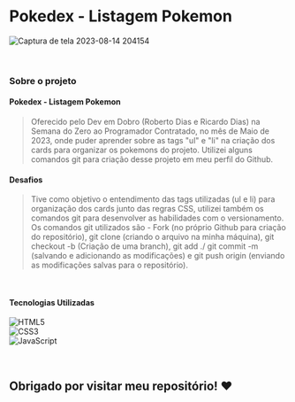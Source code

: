 # Pokedex - Listagem Pokemon

![Captura de tela 2023-08-14 204154](https://github.com/jo4ovittor/relogio-digital/assets/107047566/dba9cac3-29f0-404f-ad72-3b9b325b3587)

<br>

### Sobre o projeto
#### Pokedex - Listagem Pokemon
>Oferecido pelo Dev em Dobro (Roberto Dias e Ricardo Dias) na Semana do Zero ao Programador Contratado, no mês de Maio de 2023, onde puder aprender sobre as tags "ul" e "li" na criação dos cards para organizar os pokemons do projeto. Utilizei alguns comandos git para criação desse projeto em meu perfil do Github.
#### Desafios
>Tive como objetivo o entendimento das tags utilizadas (ul e li) para organização dos cards junto das regras CSS, utilizei também os comandos git para desenvolver as habilidades com o versionamento. Os comandos git utilizados são - Fork (no próprio Github para criação do repositório), git clone (criando o arquivo na minha máquina), git checkout -b (Criação de uma branch), git add ./ git commit -m (salvando e adicionando as modificações) e git push origin (enviando as modificações salvas para o repositório).

<br>

#### Tecnologias Utilizadas
![HTML5](https://img.shields.io/badge/html5-%23E34F26.svg?style=for-the-badge&logo=html5&logoColor=white) <br>
![CSS3](https://img.shields.io/badge/css3-%231572B6.svg?style=for-the-badge&logo=css3&logoColor=white) <br>
![JavaScript](https://img.shields.io/badge/javascript-%23323330.svg?style=for-the-badge&logo=javascript&logoColor=%23F7DF1E)

<br>

## Obrigado por visitar meu repositório! ❤️
